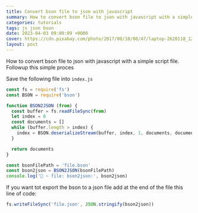 ```yaml
---
title: Convert bson file to json with javascript
summary: How to convert bson file to json with javascript with a simple script file
categories: tutorials
tags: js json bson
date: 2023-04-03 09:09:09 +0000
cover: https://cdn.pixabay.com/photo/2017/08/10/08/47/laptop-2620118_1280.jpg
layout: post
---
```


How to convert bson file to json with javascript with a simple script file. Followup this simple proces

Save the following file into `index.js`

```js
const fs = require('fs')
const BSON = require('bson')

function BSON2JSON (from) {
  const buffer = fs.readFileSync(from)
  let index = 0
  const documents = []
  while (buffer.length > index) {
    index = BSON.deserializeStream(buffer, index, 1, documents, documents.length)
  }

  return documents
}

const bsonFilePath = 'file.bson'
const bson2json = BSON2JSON(bsonFilePath)
console.log('🚀 ~ file: bson2json:', bson2json)
```

If you want tot export the bson to a json file add at the end of the file this line of code:

```js
fs.writeFileSync('file.json', JSON.stringify(bson2json))
```

